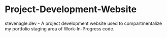 # Project-Development-Website
stevenagle.dev - A project development website used to compartmentalize my portfolio staging area of Work-In-Progress code.
